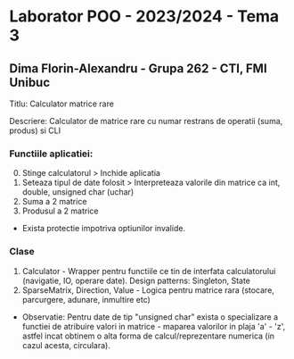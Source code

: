 # Laborator POO - 2023/2024 - Tema 3
## Dima Florin-Alexandru - Grupa 262 - CTI, FMI Unibuc

Titlu: Calculator matrice rare

Descriere: Calculator de matrice rare cu numar restrans de operatii (suma, produs) si CLI

### Functiile aplicatiei:
0. Stinge calculatorul > Inchide aplicatia
1. Seteaza tipul de date folosit > Interpreteaza valorile din matrice ca int, double, unsigned char (uchar)
2. Suma a 2 matrice
3. Produsul a 2 matrice

- Exista protectie impotriva optiunilor invalide.

### Clase
1. Calculator - Wrapper pentru functiile ce tin de interfata calculatorului (navigatie, IO, operare date). Design patterns: Singleton, State
2. SparseMatrix, Direction, Value - Logica pentru matrice rara (stocare, parcurgere, adunare, inmultire etc)

- Observatie: Pentru date de tip "unsigned char" exista o specializare a functiei de atribuire valori in matrice - maparea valorilor in plaja 'a' - 'z', astfel incat obtinem o alta forma de calcul/reprezentare numerica (in cazul acesta, circulara).

